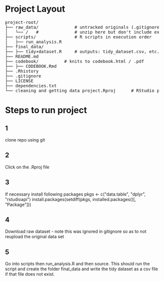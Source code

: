 # Project Layout

<pre>
project-root/
├── raw_data/              # untracked originals (.gitignore’d)
│   └── /   #              # unzip here but don't include extra nesting (UCI HAR ...)
├── scripts/               # R scripts in execution order
│   ├── run_analysis.R
├── final_data/
├── ├── tidy+dataset.R     # outputs: tidy_dataset.csv, etc.                
├── README.md
├── codebook/          # knits to codebook.html / .pdf
├── ├── CODEBOOK.Rmd
├── .Rhistory
├── .gitignore
├── LICENSE
├── dependencies.txt
└── cleaning_and_getting_data_project.Rproj      # RStudio project file
</pre>

# Steps to run project
## 1
clone repo using git
## 2
Click on the .Rproj file 
## 3
If necessary install following packages
pkgs <- c("data.table", "dplyr", "rstudioapi")
install.packages(setdiff(pkgs, installed.packages()[, "Package"]))
## 4 
Download raw dataset - note this was ignored in gitignore so as to not reupload the original data set
## 5
Go into scripts then run_analysis.R and then source. This should run the script and create the folder final_data and write the tidy dataset
as a csv file if that file does not exist.
